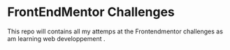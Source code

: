 # FrontEndMentor Challenges

This repo will contains all my attemps at the Frontendmentor challenges as am learning web developpement .
